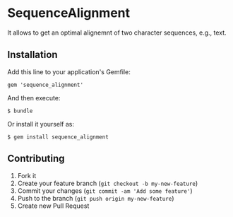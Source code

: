 # SequenceAlignment

It allows to get an optimal alignemnt of two character sequences, e.g., text.


## Installation

Add this line to your application's Gemfile:

    gem 'sequence_alignment'

And then execute:

    $ bundle

Or install it yourself as:

    $ gem install sequence_alignment


## Contributing

1. Fork it
2. Create your feature branch (`git checkout -b my-new-feature`)
3. Commit your changes (`git commit -am 'Add some feature'`)
4. Push to the branch (`git push origin my-new-feature`)
5. Create new Pull Request
